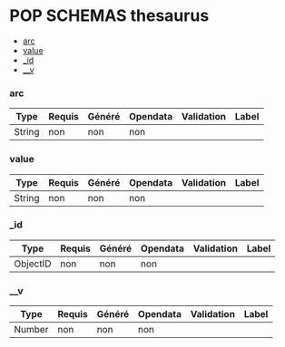 # POP SCHEMAS thesaurus

- [arc](/doc/thesaurus.md#arc)
- [value](/doc/thesaurus.md#value)
- [_id](/doc/thesaurus.md#_id)
- [__v](/doc/thesaurus.md#__v)
### arc





|Type|Requis|Généré|Opendata|Validation|Label|
|----|------|------|--------|----------|-----|
|String|non|non|non|||

### value





|Type|Requis|Généré|Opendata|Validation|Label|
|----|------|------|--------|----------|-----|
|String|non|non|non|||

### _id





|Type|Requis|Généré|Opendata|Validation|Label|
|----|------|------|--------|----------|-----|
|ObjectID|non|non|non|||

### __v





|Type|Requis|Généré|Opendata|Validation|Label|
|----|------|------|--------|----------|-----|
|Number|non|non|non|||
